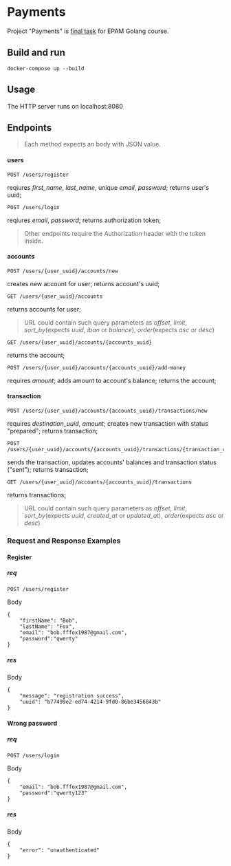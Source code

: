 # Payments

Project "Payments"  is [final task](https://drive.google.com/file/d/1X7sKViRpL8t3XOlBElkG7pQvzpR0PjHn/view?usp=sharing) for EPAM Golang course.

## Build and run 
```
docker-compose up --build
```
## Usage
The HTTP server runs on localhost:8080

## Endpoints 
>Each method expects an body with JSON value.
#### users
```
POST /users/register
```
reqiures *first_name*, *last_name*, unique *email*, *password*;
returns user's uuid;
```
POST /users/login
```
reqiures *email*, *password*;
returns authorization token;

>Other endpoints require the Authorization header with the token inside.

#### accounts
```
POST /users/{user_uuid}/accounts/new
```
creates new account for user;
returns account's uuid;
```
GET /users/{user_uuid}/accounts
```
returns accounts for user; 
> URL could contain such query parameters as *offset*, *limit*, *sort_by*(expects *uuid*, *iban* or *balance*), *order*(expects *asc* or *desc*)
```
GET /users/{user_uuid}/accounts/{accounts_uuid}
```
returns the account; 
```
POST /users/{user_uuid}/accounts/{accounts_uuid}/add-money
```
requires *amount*;
adds amount to account's balance;
returns the account; 
#### transaction
```
POST /users/{user_uuid}/accounts/{accounts_uuid}/transactions/new
```
requires *destination_uuid*, *amount*;
creates new transaction with status "prepared";
returns transaction;
```
POST /users/{user_uuid}/accounts/{accounts_uuid}/transactions/{transaction_uuid}/send
```
sends the transaction, updates accounts' balances and transaction status ("sent");
returns transaction;
```
GET /users/{user_uuid}/accounts/{accounts_uuid}/transactions
```
returns transactions; 
> URL could contain such query parameters as *offset*, *limit*, *sort_by*(expects *uuid*, *created_at* or *updated_at*), *order*(expects *asc* or *desc*)

### Request and Response Examples
#### Register
##### req
```
POST /users/register
```
Body 
```
{   
    "firstName": "Bob",
    "lastName": "Fox",
    "email": "bob.fffox1987@gmail.com",
    "password":"qwerty"
}
```
##### res
Body
```
{
    "message": "registration success",
    "uuid": "b77499e2-ed74-4214-9fd0-86be3456843b"
}
```
#### Wrong password
##### req
```
POST /users/login
```
Body 
```
{  
    "email": "bob.fffox1987@gmail.com",
    "password":"qwerty123"
}
```
##### res
Body
```
{
    "error": "unauthenticated"
}
```


